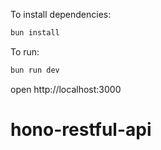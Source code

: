 To install dependencies:
```sh
bun install
```

To run:
```sh
bun run dev
```

open http://localhost:3000
# hono-restful-api
